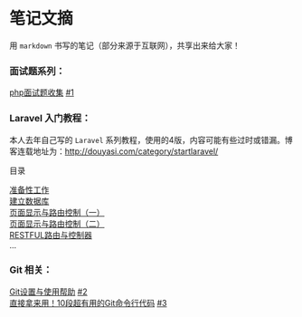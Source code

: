 笔记文摘
=======

用 `markdown` 书写的笔记（部分来源于互联网），共享出来给大家！


### 面试题系列：

[php面试题收集](php/interview.md) [#1](https://github.com/ycrao/mynotes/issues/1)


### Laravel 入门教程：  

本人去年自己写的 `Laravel` 系列教程，使用的4版，内容可能有些过时或错漏。博客连载地址为：http://douyasi.com/category/startlaravel/  

目录

[准备性工作](laravel_cms/01.md)  
[建立数据库](laravel_cms/02.md)  
[页面显示与路由控制（一）](laravel_cms/03.md)  
[页面显示与路由控制（二）](laravel_cms/04.md)  
[RESTFUL路由与控制器](laravel_cms/05.md)  
...


### Git 相关：

[Git设置与使用帮助](git/git.md) [#2](https://github.com/ycrao/mynotes/issues/2)  
[直接拿来用！10段超有用的Git命令行代码](git/advanced-git-commands.md) [#3](https://github.com/ycrao/mynotes/issues/3)  